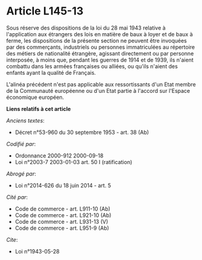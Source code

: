 # Article L145-13

Sous réserve des dispositions de la loi du 28 mai 1943 relative à l'application aux étrangers des lois en matière de baux à
loyer et de baux à ferme, les dispositions de la présente section ne peuvent être invoquées par des commerçants, industriels
ou personnes immatriculées au répertoire des métiers de nationalité étrangère, agissant directement ou par personne
interposée, à moins que, pendant les guerres de 1914 et de 1939, ils n'aient combattu dans les armées françaises ou alliées,
ou qu'ils n'aient des enfants ayant la qualité de Français.

L'alinéa précédent n'est pas applicable aux ressortissants d'un Etat membre de la Communauté européenne ou d'un Etat partie à
l'accord sur l'Espace économique européen.

**Liens relatifs à cet article**

_Anciens textes_:

  - Décret n°53-960 du 30 septembre 1953 - art. 38 (Ab)

_Codifié par_:

  - Ordonnance 2000-912 2000-09-18
  - Loi n°2003-7 2003-01-03 art. 50 I (ratification)

_Abrogé par_:

  - Loi n°2014-626 du 18 juin 2014 - art. 5

_Cité par_:

  - Code de commerce - art. L911-10 (Ab)
  - Code de commerce - art. L921-10 (Ab)
  - Code de commerce - art. L931-13 (V)
  - Code de commerce - art. L951-9 (Ab)

_Cite_:

  - Loi n°1943-05-28
